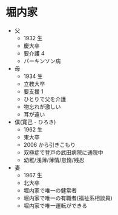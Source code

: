 # 堀内家
- 父
  - 1932 生
  - 慶大卒
  - 要介護 4
  - パーキンソン病
- 母
  - 1934 生
  - 立教大卒
  - 要支援 1
  - ひとりで父を介護
  - 物忘れが激しい
  - 耳が遠い
- 僕(寛己 - ひろき)
  - 1962 生
  - 東大卒
  - 2006 から引きこもり
  - 双極症で登戸の武田病院に通院中
  - 幼稚/浅薄/薄情/怠惰/残忍
- 妻
  - 1967 生
  - 北大卒
  - 堀内家で唯一の健常者
  - 堀内家で唯一の有職者(福祉系相談員)
  - 堀内家で唯一運転ができる
